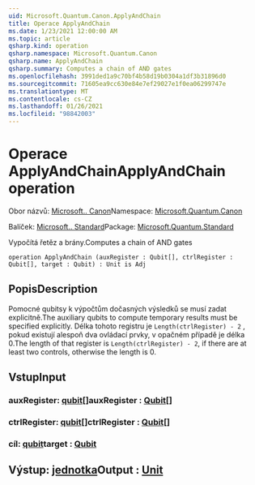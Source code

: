 ```yaml
---
uid: Microsoft.Quantum.Canon.ApplyAndChain
title: Operace ApplyAndChain
ms.date: 1/23/2021 12:00:00 AM
ms.topic: article
qsharp.kind: operation
qsharp.namespace: Microsoft.Quantum.Canon
qsharp.name: ApplyAndChain
qsharp.summary: Computes a chain of AND gates
ms.openlocfilehash: 3991ded1a9c70bf4b58d19b0304a1df3b31896d0
ms.sourcegitcommit: 71605ea9cc630e84e7ef29027e1f0ea06299747e
ms.translationtype: MT
ms.contentlocale: cs-CZ
ms.lasthandoff: 01/26/2021
ms.locfileid: "98842003"
---
```

# <a name="applyandchain-operation"></a><span data-ttu-id="0341d-102">Operace ApplyAndChain</span><span class="sxs-lookup"><span data-stu-id="0341d-102">ApplyAndChain operation</span></span>

<span data-ttu-id="0341d-103">Obor názvů: [Microsoft.. Canon](xref:Microsoft.Quantum.Canon)</span><span class="sxs-lookup"><span data-stu-id="0341d-103">Namespace: [Microsoft.Quantum.Canon](xref:Microsoft.Quantum.Canon)</span></span>

<span data-ttu-id="0341d-104">Balíček: [Microsoft.. Standard](https://nuget.org/packages/Microsoft.Quantum.Standard)</span><span class="sxs-lookup"><span data-stu-id="0341d-104">Package: [Microsoft.Quantum.Standard](https://nuget.org/packages/Microsoft.Quantum.Standard)</span></span>


<span data-ttu-id="0341d-105">Vypočítá řetěz a brány.</span><span class="sxs-lookup"><span data-stu-id="0341d-105">Computes a chain of AND gates</span></span>

```qsharp
operation ApplyAndChain (auxRegister : Qubit[], ctrlRegister : Qubit[], target : Qubit) : Unit is Adj
```


## <a name="description"></a><span data-ttu-id="0341d-106">Popis</span><span class="sxs-lookup"><span data-stu-id="0341d-106">Description</span></span>

<span data-ttu-id="0341d-107">Pomocné qubitsy k výpočtům dočasných výsledků se musí zadat explicitně.</span><span class="sxs-lookup"><span data-stu-id="0341d-107">The auxiliary qubits to compute temporary results must be specified explicitly.</span></span>
<span data-ttu-id="0341d-108">Délka tohoto registru je `Length(ctrlRegister) - 2` , pokud existují alespoň dva ovládací prvky, v opačném případě je délka 0.</span><span class="sxs-lookup"><span data-stu-id="0341d-108">The length of that register is `Length(ctrlRegister) - 2`, if there are at least two controls, otherwise the length is 0.</span></span>

## <a name="input"></a><span data-ttu-id="0341d-109">Vstup</span><span class="sxs-lookup"><span data-stu-id="0341d-109">Input</span></span>

### <a name="auxregister--qubit"></a><span data-ttu-id="0341d-110">auxRegister: [qubit](xref:microsoft.quantum.lang-ref.qubit)[]</span><span class="sxs-lookup"><span data-stu-id="0341d-110">auxRegister : [Qubit](xref:microsoft.quantum.lang-ref.qubit)[]</span></span>




### <a name="ctrlregister--qubit"></a><span data-ttu-id="0341d-111">ctrlRegister: [qubit](xref:microsoft.quantum.lang-ref.qubit)[]</span><span class="sxs-lookup"><span data-stu-id="0341d-111">ctrlRegister : [Qubit](xref:microsoft.quantum.lang-ref.qubit)[]</span></span>




### <a name="target--qubit"></a><span data-ttu-id="0341d-112">cíl: [qubit](xref:microsoft.quantum.lang-ref.qubit)</span><span class="sxs-lookup"><span data-stu-id="0341d-112">target : [Qubit](xref:microsoft.quantum.lang-ref.qubit)</span></span>





## <a name="output--unit"></a><span data-ttu-id="0341d-113">Výstup: [jednotka](xref:microsoft.quantum.lang-ref.unit)</span><span class="sxs-lookup"><span data-stu-id="0341d-113">Output : [Unit](xref:microsoft.quantum.lang-ref.unit)</span></span>

